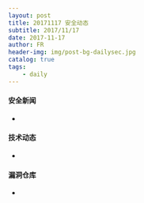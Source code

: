 ```yaml
---
layout: post
title: 20171117 安全动态
subtitle: 2017/11/17
date: 2017-11-17
author: FR
header-img: img/post-bg-dailysec.jpg
catalog: true
tags:
    - daily
---
```

#### 安全新闻
- **[]()**

#### 技术动态
- **[]()**

#### 漏洞仓库
- **[]()**
